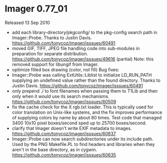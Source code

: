 # Imager 0.77_01

Released 13 Sep 2010

- add each library-directory/pkgconfig/ to the pkg-config search path in Imager::Probe. Thanks to Justin Davis. https://github.com/tonycoz/imager/isssues/60491 
- moved GIF, TIFF, JPEG file handling code into sub-modules in preparation for separate distribution. https://github.com/tonycoz/imager/isssues/49616 (partial) Note: this removed support for libungif from Imager. 
- optimize filled box drawing (color, not fill) Bug fixes: 
- Imager::Probe was calling ExtUtils::Liblist to initialize LD_RUN_PATH supplying an undefined value rather than the found directory. Thanks to Justin Davis. https://github.com/tonycoz/imager/isssues/60491 
- only prepend ./ to font filenames when passing them to T1Lib and then only when it would use its search mechanisms. https://github.com/tonycoz/imager/isssues/60509 
- fix the cache check for the X rgb.txt loader. This is typically used for color translation on Unix-like systems, and the fix improves performance of supplying colors by name by about 80 times. Test code that managed 3400 10x10 pixel boxes/second sped up to 25700 boxes/second. 
- clarify that Imager doesn't write EXIF metadata to images. https://github.com/tonycoz/imager/isssues/60637 
- Imager::Probe can now search subdirectories under its include path. Used by the PNG Makefile.PL to find headers and libraries when they aren't in the base directory, as in cygwin. https://github.com/tonycoz/imager/isssues/60635